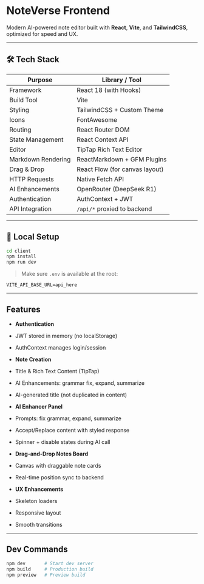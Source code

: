 # NoteVerse Frontend

Modern AI-powered note editor built with **React**, **Vite**, and **TailwindCSS**, optimized for speed and UX.

---

## 🛠 Tech Stack

| Purpose            | Library / Tool                 |
| ------------------ | ------------------------------ |
| Framework          | React 18 (with Hooks)          |
| Build Tool         | Vite                           |
| Styling            | TailwindCSS + Custom Theme     |
| Icons              | FontAwesome                    |
| Routing            | React Router DOM               |
| State Management   | React Context API              |
| Editor             | TipTap Rich Text Editor        |
| Markdown Rendering | ReactMarkdown + GFM Plugins    |
| Drag & Drop        | React Flow (for canvas layout) |
| HTTP Requests      | Native Fetch API               |
| AI Enhancements    | OpenRouter (DeepSeek R1)       |
| Authentication     | AuthContext + JWT              |
| API Integration    | `/api/*` proxied to backend    |

---

## 🚀 Local Setup

```bash
cd client
npm install
npm run dev
```

> Make sure `.env` is available at the root:

```env
VITE_API_BASE_URL=api_here
```

---

## Features

- **Authentication**

- JWT stored in memory (no localStorage)
- AuthContext manages login/session

- **Note Creation**

- Title & Rich Text Content (TipTap)
- AI Enhancements: grammar fix, expand, summarize
- AI-generated title (not duplicated in content)

- **AI Enhancer Panel**

- Prompts: fix grammar, expand, summarize
- Accept/Replace content with styled response
- Spinner + disable states during AI call

- **Drag-and-Drop Notes Board**

- Canvas with draggable note cards
- Real-time position sync to backend

- **UX Enhancements**

- Skeleton loaders
- Responsive layout
- Smooth transitions

---

## Dev Commands

```bash
npm dev       # Start dev server
npm build     # Production build
npm preview   # Preview build
```
